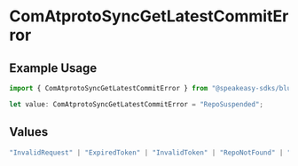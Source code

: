 # ComAtprotoSyncGetLatestCommitError

## Example Usage

```typescript
import { ComAtprotoSyncGetLatestCommitError } from "@speakeasy-sdks/bluesky/models/errors";

let value: ComAtprotoSyncGetLatestCommitError = "RepoSuspended";
```

## Values

```typescript
"InvalidRequest" | "ExpiredToken" | "InvalidToken" | "RepoNotFound" | "RepoTakendown" | "RepoSuspended" | "RepoDeactivated"
```